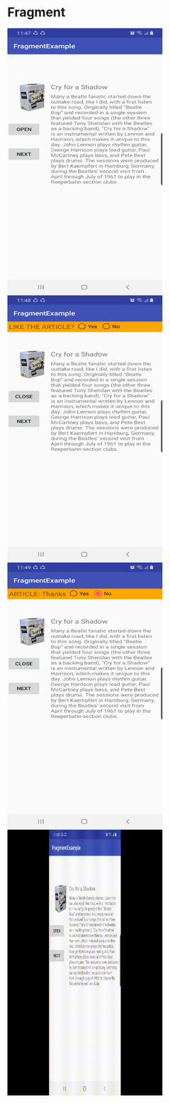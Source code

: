 # Fragment
<img src="./open.png" alt="alt text" width="350" height="600">
<img src="./close.png" alt="alt text" width="350" height="600">
<img src="./options.png" alt="alt text" width="350" height="600">
<img src="./fragment.gif" alt="alt text" width="350" height="600">


